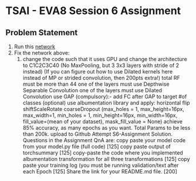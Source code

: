 # TSAI - EVA8 Session 6 Assignment

## Problem Statement

1. Run this [network](https://colab.research.google.com/drive/1qlewMtxcAJT6fIJdmMh8pSf2e-dh51Rw)  
2. Fix the network above:  
    1. change the code such that it uses GPU and
    change the architecture to C1C2C3C40 (No MaxPooling, but 3 3x3 layers with stride of 2 instead) (If you can figure out how to use Dilated kernels here instead of MP or strided convolution, then 200pts extra!)
    total RF must be more than 44
    one of the layers must use Depthwise Separable Convolution
    one of the layers must use Dilated Convolution
    use GAP (compulsory):- add FC after GAP to target #of classes (optional)
    use albumentation library and apply:
        horizontal flip
        shiftScaleRotate
        coarseDropout (max_holes = 1, max_height=16px, max_width=1, min_holes = 1, min_height=16px, min_width=16px, fill_value=(mean of your dataset), mask_fill_value = None)
    achieve 85% accuracy, as many epochs as you want. Total Params to be less than 200k.
    upload to Github
    Attempt S6-Assignment Solution.
    Questions in the Assignment QnA are:
        copy paste your model code from your model.py file (full code) [125]
        copy paste output of torchsummary [125]
        copy-paste the code where you implemented albumentation transformation for all three transformations [125]
        copy paste your training log (you must be running validation/text after each Epoch [125]
        Share the link for your README.md file. [200]

